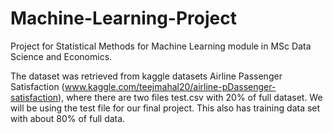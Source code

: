 # Machine-Learning-Project
Project for Statistical Methods for Machine Learning module in MSc Data Science and Economics.

The dataset was retrieved from kaggle datasets Airline Passenger Satisfaction (www.kaggle.com/teejmahal20/airline-pDassenger-satisfaction), where there are two files test.csv with 20% of full dataset. We will be using the test file for our final project. This also has training data set with about 80% of full data.
